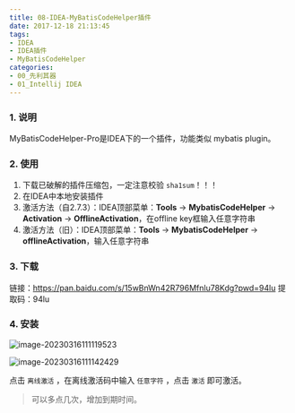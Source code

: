 ```yaml
---
title: 08-IDEA-MyBatisCodeHelper插件
date: 2017-12-18 21:13:45
tags: 
- IDEA
- IDEA插件
- MyBatisCodeHelper
categories:
- 00_先利其器
- 01_Intellij IDEA
---
```




### 1. 说明

MyBatisCodeHelper-Pro是IDEA下的一个插件，功能类似 mybatis plugin。



### 2. 使用

1. 下载已破解的插件压缩包，一定注意校验 `sha1sum`！！！
2. 在IDEA中本地安装插件
3. 激活方法（自2.7.3）：IDEA顶部菜单：**Tools** -> **MybatisCodeHelper** -> **Activation** -> **OfflineActivation**，在offline key框输入任意字符串
4. 激活方法（旧）：IDEA顶部菜单：**Tools** -> **MybatisCodeHelper** -> **offlineActivation**，输入任意字符串

### 3. 下载

链接：https://pan.baidu.com/s/15wBnWn42R796Mfnlu78Kdg?pwd=94lu 
提取码：94lu



### 4. 安装

![image-20230316111119523](https://jy-imgs.oss-cn-beijing.aliyuncs.com/img/20230316111121.png)

![image-20230316111142429](https://jy-imgs.oss-cn-beijing.aliyuncs.com/img/20230316111143.png)

点击 `离线激活` ，在离线激活码中输入 `任意字符` ，点击 `激活` 即可激活。

> 可以多点几次，增加到期时间。